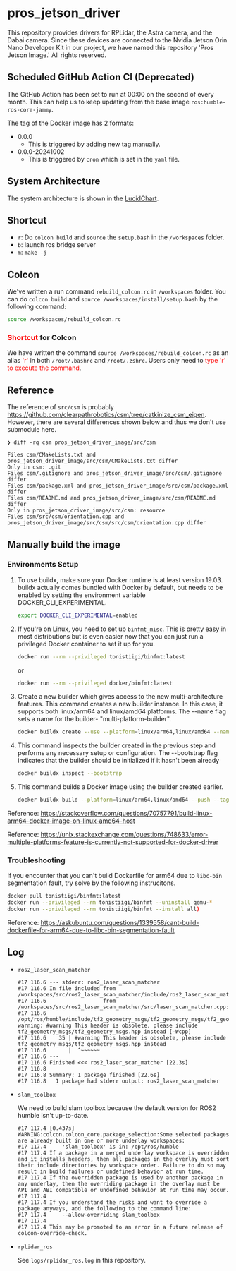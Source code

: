 # pros_jetson_driver
This repository provides drivers for RPLidar, the Astra camera, and the Dabai camera. Since these devices are connected to the Nvidia Jetson Orin Nano Developer Kit in our project, we have named this repository 'Pros Jetson Image.' All rights reserved.



## Scheduled GitHub Action CI (Deprecated)

The GitHub Action has been set to run at 00:00 on the second of every month. This can help us to keep updating from the base image `ros:humble-ros-core-jammy`.

The tag of the Docker image has 2 formats:

- 0.0.0
  - This is triggered by adding new tag manually.
- 0.0.0-20241002
  - This is triggered by `cron` which is set in the `yaml` file.



## System Architecture

The system architecture is shown in the [LucidChart](https://lucid.app/lucidchart/521741b7-d1f5-44d3-a668-399a7c6a1aa1/edit?viewport_loc=-419%2C31%2C2560%2C1306%2CHWEp-vi-RSFO&invitationId=inv_5adc6c69-ef18-4193-9fe0-5a488a745e8c).



## Shortcut

- `r`: Do `colcon build` and `source` the `setup.bash` in the `/workspaces` folder.
- `b`: launch ros bridge server
- `m`: `make -j`



## Colcon

We've written a run command `rebuild_colcon.rc` in `/workspaces` folder. You can do `colcon build` and `source /workspaces/install/setup.bash` by the following command:

```bash
source /workspaces/rebuild_colcon.rc
```



### <font color=#FF0000>Shortcut</font> for Colcon

We have written the command `source /workspaces/rebuild_colcon.rc` as an alias <font color=#FF0000>'r'</font> in both `/root/.bashrc` and `/root/.zshrc`. Users only need to <font color=#FF0000>type 'r' to execute the command</font>.



## Reference

The reference of `src/csm` is probably https://github.com/clearpathrobotics/csm/tree/catkinize_csm_eigen. However, there are several differences shown below and thus we don't use submodule here.

```
❯ diff -rq csm pros_jetson_driver_image/src/csm

Files csm/CMakeLists.txt and pros_jetson_driver_image/src/csm/CMakeLists.txt differ
Only in csm: .git
Files csm/.gitignore and pros_jetson_driver_image/src/csm/.gitignore differ
Files csm/package.xml and pros_jetson_driver_image/src/csm/package.xml differ
Files csm/README.md and pros_jetson_driver_image/src/csm/README.md differ
Only in pros_jetson_driver_image/src/csm: resource
Files csm/src/csm/orientation.cpp and pros_jetson_driver_image/src/csm/src/csm/orientation.cpp differ
```



## Manually build the image

### Environments Setup

1. To use buildx, make sure your Docker runtime is at least version 19.03. buildx actually comes bundled with Docker by default, but needs to be enabled by setting the environment variable DOCKER_CLI_EXPERIMENTAL.

   ```bash
   export DOCKER_CLI_EXPERIMENTAL=enabled
   ```

2. If you're on Linux, you need to set up `binfmt_misc`. This is pretty easy in most distributions but is even easier now that you can just run a privileged Docker container to set it up for you.

   ```bash
   docker run --rm --privileged tonistiigi/binfmt:latest
   ```

   or

    ```bash
   docker run --rm --privileged docker/binfmt:latest
    ```

3. Create a new builder which gives access to the new multi-architecture features. This command creates a new builder instance. In this case, it supports both linux/arm64 and linux/amd64 platforms. The --name flag sets a name for the builder- "multi-platform-builder".

   ```bash
   docker buildx create --use --platform=linux/arm64,linux/amd64 --name multi-platform-builder
   ```

4. This command inspects the builder created in the previous step and performs any necessary setup or configuration. The --bootstrap flag indicates that the builder should be initialized if it hasn't been already

   ```bash
   docker buildx inspect --bootstrap
   ```

5. This command builds a Docker image using the builder created earlier.

   ```bash
   docker buildx build --platform=linux/arm64,linux/amd64 --push --tag ghcr.io/otischung/pros_ai_image:latest -f ./Dockerfile .
   ```


Reference: https://stackoverflow.com/questions/70757791/build-linux-arm64-docker-image-on-linux-amd64-host

Reference: https://unix.stackexchange.com/questions/748633/error-multiple-platforms-feature-is-currently-not-supported-for-docker-driver



### Troubleshooting

If you encounter that you can't build Dockerfile for arm64 due to `libc-bin` segmentation fault, try solve by the following instrucitons.

```bash
docker pull tonistiigi/binfmt:latest
docker run --privileged --rm tonistiigi/binfmt --uninstall qemu-*
docker run --privileged --rm tonistiigi/binfmt --install all)
```

Reference: https://askubuntu.com/questions/1339558/cant-build-dockerfile-for-arm64-due-to-libc-bin-segmentation-fault



## Log

- `ros2_laser_scan_matcher`

  ```
  #17 116.6 --- stderr: ros2_laser_scan_matcher
  #17 116.6 In file included from /workspaces/src/ros2_laser_scan_matcher/include/ros2_laser_scan_matcher/laser_scan_matcher.h:47,
  #17 116.6                  from /workspaces/src/ros2_laser_scan_matcher/src/laser_scan_matcher.cpp:38:
  #17 116.6 /opt/ros/humble/include/tf2_geometry_msgs/tf2_geometry_msgs/tf2_geometry_msgs.h:35:2: warning: #warning This header is obsolete, please include tf2_geometry_msgs/tf2_geometry_msgs.hpp instead [-Wcpp]
  #17 116.6    35 | #warning This header is obsolete, please include tf2_geometry_msgs/tf2_geometry_msgs.hpp instead
  #17 116.6       |  ^~~~~~~
  #17 116.6 ---
  #17 116.6 Finished <<< ros2_laser_scan_matcher [22.3s]
  #17 116.8 
  #17 116.8 Summary: 1 package finished [22.6s]
  #17 116.8   1 package had stderr output: ros2_laser_scan_matcher
  ```

  

- `slam_toolbox`

  We need to build slam toolbox because the default version for ROS2 humble isn't up-to-date.

  ```
  #17 117.4 [0.437s] WARNING:colcon.colcon_core.package_selection:Some selected packages are already built in one or more underlay workspaces:
  #17 117.4 	'slam_toolbox' is in: /opt/ros/humble
  #17 117.4 If a package in a merged underlay workspace is overridden and it installs headers, then all packages in the overlay must sort their include directories by workspace order. Failure to do so may result in build failures or undefined behavior at run time.
  #17 117.4 If the overridden package is used by another package in any underlay, then the overriding package in the overlay must be API and ABI compatible or undefined behavior at run time may occur.
  #17 117.4 
  #17 117.4 If you understand the risks and want to override a package anyways, add the following to the command line:
  #17 117.4 	--allow-overriding slam_toolbox
  #17 117.4 
  #17 117.4 This may be promoted to an error in a future release of colcon-override-check.
  ```



- `rplidar_ros`

  See `logs/rplidar_ros.log` in this repository.

